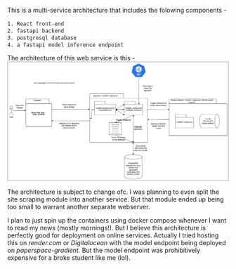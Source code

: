 This is a multi-service architecture that includes the folowing components -

    1. React front-end
    2. fastapi backend
    3. postgresql database
    4. a fastapi model inference endpoint

The architecture of this web service is this -
![architecture diagram](<Webapp architecture mockup.png>)

The architecture is subject to change ofc. I was planning to even split the site scraping module into another service. But that module ended up being too small to warrant another separate webserver.

I plan to just spin up the containers using docker compose whenever I want to read my news (mostly mornings!). But I believe this architecture is perfectly good for deployment on online services. Actually I tried hosting this on *render.com* or *Digitalocean* with the model endpoint being deployed on *paperspace-gradient*. But the model endpoint was prohibitively expensive for a broke student like me (lol).


